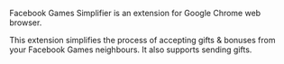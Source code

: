 Facebook Games Simplifier is an extension for Google Chrome web browser.

This extension simplifies the process of accepting gifts & bonuses from your Facebook Games neighbours. It also supports sending gifts.